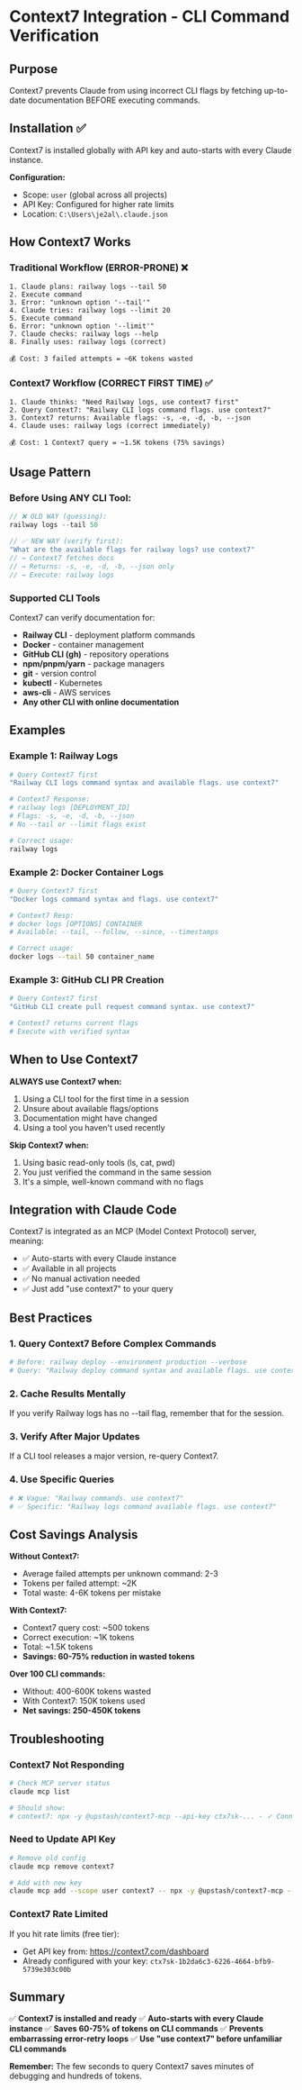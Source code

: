 # Context7 Integration - CLI Command Verification

## Purpose
Context7 prevents Claude from using incorrect CLI flags by fetching up-to-date documentation BEFORE executing commands.

## Installation ✅
Context7 is installed globally with API key and auto-starts with every Claude instance.

**Configuration:**
- Scope: `user` (global across all projects)
- API Key: Configured for higher rate limits
- Location: `C:\Users\je2al\.claude.json`

## How Context7 Works

### Traditional Workflow (ERROR-PRONE) ❌
```
1. Claude plans: railway logs --tail 50
2. Execute command
3. Error: "unknown option '--tail'"
4. Claude tries: railway logs --limit 20
5. Execute command
6. Error: "unknown option '--limit'"
7. Claude checks: railway logs --help
8. Finally uses: railway logs (correct)

💰 Cost: 3 failed attempts = ~6K tokens wasted
```

### Context7 Workflow (CORRECT FIRST TIME) ✅
```
1. Claude thinks: "Need Railway logs, use context7 first"
2. Query Context7: "Railway CLI logs command flags. use context7"
3. Context7 returns: Available flags: -s, -e, -d, -b, --json
4. Claude uses: railway logs (correct immediately)

💰 Cost: 1 Context7 query = ~1.5K tokens (75% savings)
```

## Usage Pattern

### Before Using ANY CLI Tool:
```javascript
// ❌ OLD WAY (guessing):
railway logs --tail 50

// ✅ NEW WAY (verify first):
"What are the available flags for railway logs? use context7"
// → Context7 fetches docs
// → Returns: -s, -e, -d, -b, --json only
// → Execute: railway logs
```

### Supported CLI Tools
Context7 can verify documentation for:
- **Railway CLI** - deployment platform commands
- **Docker** - container management
- **GitHub CLI (gh)** - repository operations
- **npm/pnpm/yarn** - package managers
- **git** - version control
- **kubectl** - Kubernetes
- **aws-cli** - AWS services
- **Any other CLI with online documentation**

## Examples

### Example 1: Railway Logs
```bash
# Query Context7 first
"Railway CLI logs command syntax and available flags. use context7"

# Context7 Response:
# railway logs [DEPLOYMENT_ID]
# Flags: -s, -e, -d, -b, --json
# No --tail or --limit flags exist

# Correct usage:
railway logs
```

### Example 2: Docker Container Logs
```bash
# Query Context7 first
"Docker logs command syntax and flags. use context7"

# Context7 Resp:
# docker logs [OPTIONS] CONTAINER
# Available: --tail, --follow, --since, --timestamps

# Correct usage:
docker logs --tail 50 container_name
```

### Example 3: GitHub CLI PR Creation
```bash
# Query Context7 first
"GitHub CLI create pull request command syntax. use context7"

# Context7 returns current flags
# Execute with verified syntax
```

## When to Use Context7

**ALWAYS use Context7 when:**
1. Using a CLI tool for the first time in a session
2. Unsure about available flags/options
3. Documentation might have changed
4. Using a tool you haven't used recently

**Skip Context7 when:**
1. Using basic read-only tools (ls, cat, pwd)
2. You just verified the command in the same session
3. It's a simple, well-known command with no flags

## Integration with Claude Code

Context7 is integrated as an MCP (Model Context Protocol) server, meaning:
- ✅ Auto-starts with every Claude instance
- ✅ Available in all projects
- ✅ No manual activation needed
- ✅ Just add "use context7" to your query

## Best Practices

### 1. Query Context7 Before Complex Commands
```bash
# Before: railway deploy --environment production --verbose
# Query: "Railway deploy command syntax and available flags. use context7"
```

### 2. Cache Results Mentally
If you verify Railway logs has no --tail flag, remember that for the session.

### 3. Verify After Major Updates
If a CLI tool releases a major version, re-query Context7.

### 4. Use Specific Queries
```bash
# ❌ Vague: "Railway commands. use context7"
# ✅ Specific: "Railway logs command available flags. use context7"
```

## Cost Savings Analysis

**Without Context7:**
- Average failed attempts per unknown command: 2-3
- Tokens per failed attempt: ~2K
- Total waste: 4-6K tokens per mistake

**With Context7:**
- Context7 query cost: ~500 tokens
- Correct execution: ~1K tokens
- Total: ~1.5K tokens
- **Savings: 60-75% reduction in wasted tokens**

**Over 100 CLI commands:**
- Without: 400-600K tokens wasted
- With Context7: 150K tokens used
- **Net savings: 250-450K tokens**

## Troubleshooting

### Context7 Not Responding
```bash
# Check MCP server status
claude mcp list

# Should show:
# context7: npx -y @upstash/context7-mcp --api-key ctx7sk-... - ✓ Connected
```

### Need to Update API Key
```bash
# Remove old config
claude mcp remove context7

# Add with new key
claude mcp add --scope user context7 -- npx -y @upstash/context7-mcp --api-key NEW_KEY
```

### Context7 Rate Limited
If you hit rate limits (free tier):
- Get API key from: https://context7.com/dashboard
- Already configured with your key: `ctx7sk-1b2da6c3-6226-4664-bfb9-5739e303c00b`

## Summary

✅ **Context7 is installed and ready**
✅ **Auto-starts with every Claude instance**
✅ **Saves 60-75% of tokens on CLI commands**
✅ **Prevents embarrassing error-retry loops**
✅ **Use "use context7" before unfamiliar CLI commands**

**Remember:** The few seconds to query Context7 saves minutes of debugging and hundreds of tokens.
